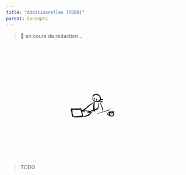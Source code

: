 ```yaml
---
title: "Additionnelles [TODO]"
parent: Concepts
---
```


> 🚧 en cours de rédaction...

![SynApps](../assets/under-progress.gif)


> TODO
